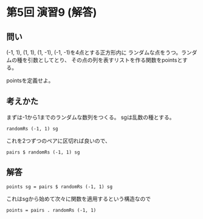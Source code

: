 第5回 演習9 (解答)
==================

問い
----

(-1, 1), (1, 1), (1, -1), (-1, -1)を4点とする正方形内に
ランダムな点をうつ。ランダムの種を引数としてとり、
その点の列を表すリストを作る関数をpointsとする。

pointsを定義せよ。

考えかた
--------

まずは-1から1までのランダムな数列をつくる。
sgは乱数の種とする。

    randomRs (-1, 1) sg

これを2つずつのペアに区切れば良いので、

    pairs $ randomRs (-1, 1) sg

解答
----

    points sg = pairs $ randomRs (-1, 1) sg

これはsgから始めて次々に関数を適用するという構造なので

    points = pairs . randomRs (-1, 1)
